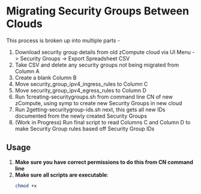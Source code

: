 # Migrating Security Groups Between Clouds

This process is broken up into multiple parts - 
1) Download security group details from old zCompute cloud via UI Menu -> Security Groups -> Export Spreadsheet CSV
2) Take CSV and delete any security groups not being migrated from Column A
3) Create a blank Column B
4) Move security_group_ipv4_ingress_rules to Column C
5) Move security_group_ipv4_egress_rules to Column D
6) Run 1creating-securitygroups.sh from command line CN of new zCompute, using symp to create new Security Groups in new cloud
7) Run 2getting-securitygroup-ids.sh next, this gets all new IDs documented from the newly created Security Groups
8) (Work in Progress) Run final script to read Columns C and Column D to make Security Group rules based off Security Group IDs

## Usage
1. **Make sure you have correct permissions to do this from CN command line**
2. **Make sure all scripts are executable**:
   ```sh
   chmod +x
